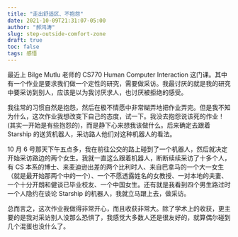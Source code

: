 ```yaml
---
title: "走出舒适区、不抱怨"
date: 2021-10-09T21:31:07-05:00
author: "郝鸿涛"
slug: step-outside-comfort-zone
draft: true
toc: false
tags: 感悟
---
```


最近上 Bilge Mutlu 老师的 CS770 Human Computer Interaction 这门课。其中有一个作业是要求我们做一个定性的研究，需要做采访。我最讨厌的就是我的研究中要采访到别人，应该是以为我讨厌求人，也讨厌被拒绝的感受。

我往常的习惯自然是抱怨，然后在极不情愿中非常糊弄地把作业弄完。但是我不知为什么，这次作业我想改变下自己的态度，试一下。我没去抱怨说该死的作业！(其实一开始是有些抱怨的)，而是静下心来想我该做什么。后来确定去跟着 Starship 的送货机器人，采访路人他们对这种机器人的看法。

10 月 6 号那天下午五点多，我在前往公交的路上碰到了一个机器人，然后就决定开始采访路边的两个女生。我就一直这么跟着机器人，断断续续采访了十多个人，有 CS 本系的博士、来麦迪逊出差的两个比利时人、来自巴拿马的一个大一女生（就是最开始那两个中的一个）、一个不愿透露姓名的女教授、一对本地的夫妻、一个十分开朗和健谈已毕业校友、一个中国女生。还有就是我看到四个男生路过时一个人隐约在谈论 Starship 的机器人，我就立马跟上去，做采访。

总而言之，这次作业我做得非常开心，而且收获非常大。除了学术上的收获，更主要的是我对采访别人没那么恐惧了，我感觉大多数人还是很友好的，就算偶尔碰到几个混蛋也没什么了。